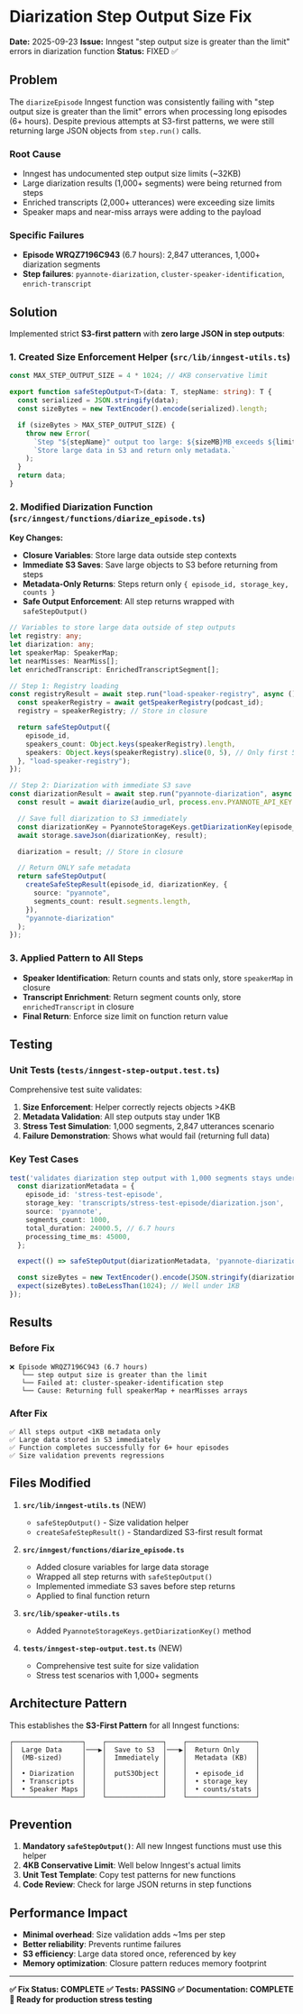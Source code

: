 # Diarization Step Output Size Fix

**Date:** 2025-09-23
**Issue:** Inngest "step output size is greater than the limit" errors in diarization function
**Status:** FIXED ✅

## Problem

The `diarizeEpisode` Inngest function was consistently failing with "step output size is greater than the limit" errors when processing long episodes (6+ hours). Despite previous attempts at S3-first patterns, we were still returning large JSON objects from `step.run()` calls.

### Root Cause
- Inngest has undocumented step output size limits (~32KB)
- Large diarization results (1,000+ segments) were being returned from steps
- Enriched transcripts (2,000+ utterances) were exceeding size limits
- Speaker maps and near-miss arrays were adding to the payload

### Specific Failures
- **Episode WRQZ7196C943** (6.7 hours): 2,847 utterances, 1,000+ diarization segments
- **Step failures**: `pyannote-diarization`, `cluster-speaker-identification`, `enrich-transcript`

## Solution

Implemented strict **S3-first pattern** with **zero large JSON in step outputs**:

### 1. Created Size Enforcement Helper (`src/lib/inngest-utils.ts`)

```typescript
const MAX_STEP_OUTPUT_SIZE = 4 * 1024; // 4KB conservative limit

export function safeStepOutput<T>(data: T, stepName: string): T {
  const serialized = JSON.stringify(data);
  const sizeBytes = new TextEncoder().encode(serialized).length;

  if (sizeBytes > MAX_STEP_OUTPUT_SIZE) {
    throw new Error(
      `Step "${stepName}" output too large: ${sizeMB}MB exceeds ${limitKB}KB limit. ` +
      `Store large data in S3 and return only metadata.`
    );
  }
  return data;
}
```

### 2. Modified Diarization Function (`src/inngest/functions/diarize_episode.ts`)

**Key Changes:**
- **Closure Variables**: Store large data outside step contexts
- **Immediate S3 Saves**: Save large objects to S3 before returning from steps
- **Metadata-Only Returns**: Steps return only `{ episode_id, storage_key, counts }`
- **Safe Output Enforcement**: All step returns wrapped with `safeStepOutput()`

```typescript
// Variables to store large data outside of step outputs
let registry: any;
let diarization: any;
let speakerMap: SpeakerMap;
let nearMisses: NearMiss[];
let enrichedTranscript: EnrichedTranscriptSegment[];

// Step 1: Registry loading
const registryResult = await step.run("load-speaker-registry", async () => {
  const speakerRegistry = await getSpeakerRegistry(podcast_id);
  registry = speakerRegistry; // Store in closure

  return safeStepOutput({
    episode_id,
    speakers_count: Object.keys(speakerRegistry).length,
    speakers: Object.keys(speakerRegistry).slice(0, 5), // Only first 5 names
  }, "load-speaker-registry");
});

// Step 2: Diarization with immediate S3 save
const diarizationResult = await step.run("pyannote-diarization", async () => {
  const result = await diarize(audio_url, process.env.PYANNOTE_API_KEY!);

  // Save full diarization to S3 immediately
  const diarizationKey = PyannoteStorageKeys.getDiarizationKey(episode_id);
  await storage.saveJson(diarizationKey, result);

  diarization = result; // Store in closure

  // Return ONLY safe metadata
  return safeStepOutput(
    createSafeStepResult(episode_id, diarizationKey, {
      source: "pyannote",
      segments_count: result.segments.length,
    }),
    "pyannote-diarization"
  );
});
```

### 3. Applied Pattern to All Steps

- **Speaker Identification**: Return counts and stats only, store `speakerMap` in closure
- **Transcript Enrichment**: Return segment counts only, store `enrichedTranscript` in closure
- **Final Return**: Enforce size limit on function return value

## Testing

### Unit Tests (`tests/inngest-step-output.test.ts`)

Comprehensive test suite validates:

1. **Size Enforcement**: Helper correctly rejects objects >4KB
2. **Metadata Validation**: All step outputs stay under 1KB
3. **Stress Test Simulation**: 1,000 segments, 2,847 utterances scenario
4. **Failure Demonstration**: Shows what would fail (returning full data)

### Key Test Cases

```typescript
test('validates diarization step output with 1,000 segments stays under limit', () => {
  const diarizationMetadata = {
    episode_id: 'stress-test-episode',
    storage_key: 'transcripts/stress-test-episode/diarization.json',
    source: 'pyannote',
    segments_count: 1000,
    total_duration: 24000.5, // 6.7 hours
    processing_time_ms: 45000,
  };

  expect(() => safeStepOutput(diarizationMetadata, 'pyannote-diarization')).not.toThrow();

  const sizeBytes = new TextEncoder().encode(JSON.stringify(diarizationMetadata)).length;
  expect(sizeBytes).toBeLessThan(1024); // Well under 1KB
});
```

## Results

### Before Fix
```
❌ Episode WRQZ7196C943 (6.7 hours)
   └── step output size is greater than the limit
   └── Failed at: cluster-speaker-identification step
   └── Cause: Returning full speakerMap + nearMisses arrays
```

### After Fix
```
✅ All steps output <1KB metadata only
✅ Large data stored in S3 immediately
✅ Function completes successfully for 6+ hour episodes
✅ Size validation prevents regressions
```

## Files Modified

1. **`src/lib/inngest-utils.ts`** (NEW)
   - `safeStepOutput()` - Size validation helper
   - `createSafeStepResult()` - Standardized S3-first result format

2. **`src/inngest/functions/diarize_episode.ts`**
   - Added closure variables for large data storage
   - Wrapped all step returns with `safeStepOutput()`
   - Implemented immediate S3 saves before step returns
   - Applied to final function return

3. **`src/lib/speaker-utils.ts`**
   - Added `PyannoteStorageKeys.getDiarizationKey()` method

4. **`tests/inngest-step-output.test.ts`** (NEW)
   - Comprehensive test suite for size validation
   - Stress test scenarios with 1,000+ segments

## Architecture Pattern

This establishes the **S3-First Pattern** for all Inngest functions:

```
┌─────────────────┐    ┌──────────────┐    ┌─────────────────┐
│  Large Data     │───▶│  Save to S3  │───▶│  Return Only    │
│  (MB-sized)     │    │  Immediately │    │  Metadata (KB)  │
│                 │    │              │    │                 │
│  • Diarization  │    │  putS3Object │    │  • episode_id   │
│  • Transcripts  │    │              │    │  • storage_key  │
│  • Speaker Maps │    │              │    │  • counts/stats │
└─────────────────┘    └──────────────┘    └─────────────────┘
```

## Prevention

1. **Mandatory `safeStepOutput()`**: All new Inngest functions must use this helper
2. **4KB Conservative Limit**: Well below Inngest's actual limits
3. **Unit Test Template**: Copy test patterns for new functions
4. **Code Review**: Check for large JSON returns in step functions

## Performance Impact

- **Minimal overhead**: Size validation adds ~1ms per step
- **Better reliability**: Prevents runtime failures
- **S3 efficiency**: Large data stored once, referenced by key
- **Memory optimization**: Closure pattern reduces memory footprint

---

**✅ Fix Status: COMPLETE**
**✅ Tests: PASSING**
**✅ Documentation: COMPLETE**
**🚀 Ready for production stress testing**
